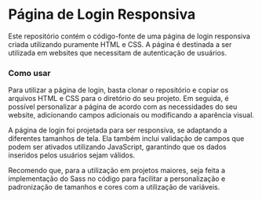 <h1>Página de Login Responsiva</h1>

Este repositório contém o código-fonte de uma página de login responsiva criada utilizando puramente HTML e CSS. A página é destinada a ser utilizada em websites que necessitam de autenticação de usuários.

<h3>Como usar</h3>
Para utilizar a página de login, basta clonar o repositório e copiar os arquivos HTML e CSS para o diretório do seu projeto. Em seguida, é possível personalizar a página de acordo com as necessidades do seu website, adicionando campos adicionais ou modificando a aparência visual.

A página de login foi projetada para ser responsiva, se adaptando a diferentes tamanhos de tela. Ela também inclui validação de campos que podem ser ativados utilizando JavaScript, garantindo que os dados inseridos pelos usuários sejam válidos.

Recomendo que, para a utilização em projetos maiores, seja feita a implementação do Sass no código para facilitar a personalização e padronização de tamanhos e cores com a utilização de variáveis. 
